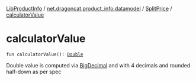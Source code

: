 [LibProductInfo](../../index.md) / [net.dragoncat.product_info.datamodel](../index.md) / [SplitPrice](index.md) / [calculatorValue](./calculator-value.md)

# calculatorValue

`fun calculatorValue(): `[`Double`](https://kotlinlang.org/api/latest/jvm/stdlib/kotlin/-double/index.html)

Double value is computed via [BigDecimal](https://docs.oracle.com/javase/6/docs/api/java/math/BigDecimal.html) and with 4 decimals and rounded half-down as per spec

